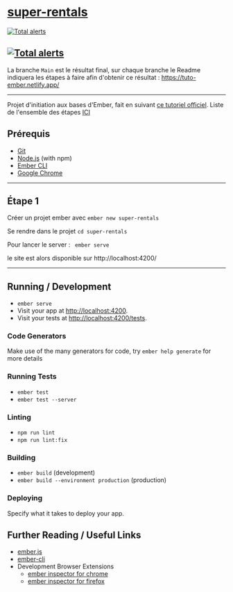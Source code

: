 # [super-rentals](https://guides.emberjs.com/v3.26.0/tutorial/part-1/)

[![Total alerts](https://img.shields.io/lgtm/alerts/g/J-Dudek/ember.svg?logo=lgtm&logoWidth=18)](https://lgtm.com/projects/g/J-Dudek/ember/alerts/)

## [![Total alerts](https://img.shields.io/lgtm/alerts/g/J-Dudek/ember.svg?logo=lgtm&logoWidth=18)](https://lgtm.com/projects/g/J-Dudek/ember/alerts/)

La branche `Main` est le résultat final, sur chaque branche le Readme indiquera les étapes à faire afin d'obtenir ce résultat : https://tuto-ember.netlify.app/

---

Projet d'initiation aux bases d'Ember, fait en suivant [ce tutoriel officiel](https://guides.emberjs.com/v3.26.0/tutorial/part-1/).
Liste de l'ensemble des étapes [ICI](./Steps.md)

## Prérequis

- [Git](https://git-scm.com/)
- [Node.js](https://nodejs.org/) (with npm)
- [Ember CLI](https://ember-cli.com/)
- [Google Chrome](https://google.com/chrome/)

---

## Étape 1

Créer un projet ember avec `ember new super-rentals`

Se rendre dans le projet `cd super-rentals`

Pour lancer le server : ` ember serve`

le site est alors disponible sur http://localhost:4200/

---

## Running / Development

- `ember serve`
- Visit your app at [http://localhost:4200](http://localhost:4200).
- Visit your tests at [http://localhost:4200/tests](http://localhost:4200/tests).

### Code Generators

Make use of the many generators for code, try `ember help generate` for more details

### Running Tests

- `ember test`
- `ember test --server`

### Linting

- `npm run lint`
- `npm run lint:fix`

### Building

- `ember build` (development)
- `ember build --environment production` (production)

### Deploying

Specify what it takes to deploy your app.

## Further Reading / Useful Links

- [ember.js](https://emberjs.com/)
- [ember-cli](https://ember-cli.com/)
- Development Browser Extensions
  - [ember inspector for chrome](https://chrome.google.com/webstore/detail/ember-inspector/bmdblncegkenkacieihfhpjfppoconhi)
  - [ember inspector for firefox](https://addons.mozilla.org/en-US/firefox/addon/ember-inspector/)
